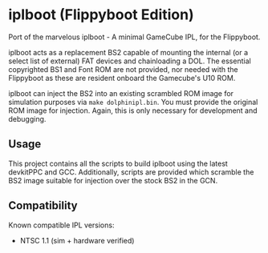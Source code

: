 # iplboot (Flippyboot Edition)

Port of the marvelous iplboot - A minimal GameCube IPL, for the Flippyboot.

iplboot acts as a replacement BS2 capable of mounting the internal (or a 
select list of external) FAT devices and chainloading a DOL.  The essential
copyrighted BS1 and Font ROM are not provided, nor needed with the Flippyboot 
as these are resident onboard the Gamecube's U10 ROM.

iplboot can inject the BS2 into an existing scrambled ROM image for simulation
purposes via `make dolphinipl.bin`.  You must provide the original ROM image for 
injection.  Again, this is only necessary for development and debugging.

## Usage

This project contains all the scripts to build iplboot using the latest 
devkitPPC and GCC.  Additionally, scripts are provided which scramble the BS2
image suitable for injection over the stock BS2 in the GCN.

## Compatibility

Known compatible IPL versions:

- NTSC 1.1 (sim + hardware verified)
